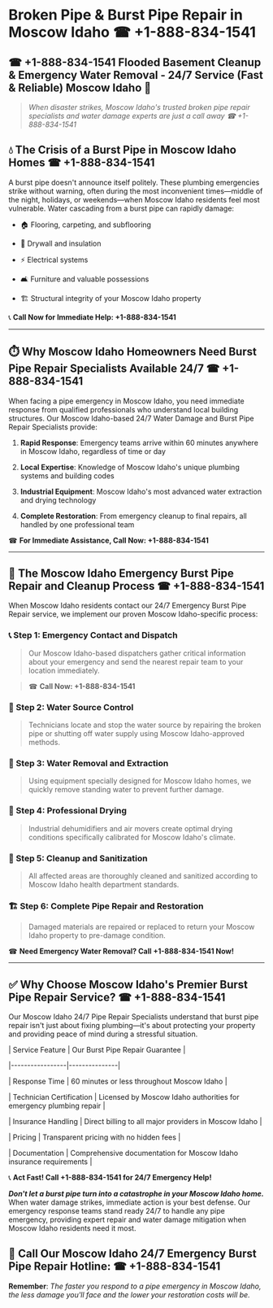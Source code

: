 # Broken Pipe & Burst Pipe Repair in Moscow Idaho ☎ +1-888-834-1541  
## ☎ +1-888-834-1541 Flooded Basement Cleanup & Emergency Water Removal - 24/7 Service (Fast & Reliable) Moscow Idaho 🚨  

> *When disaster strikes, Moscow Idaho's trusted broken pipe repair specialists and water damage experts are just a call away ☎ +1-888-834-1541*  

## 💧 The Crisis of a Burst Pipe in Moscow Idaho Homes ☎ +1-888-834-1541  

A burst pipe doesn't announce itself politely. These plumbing emergencies strike without warning, often during the most inconvenient times—middle of the night, holidays, or weekends—when Moscow Idaho residents feel most vulnerable. Water cascading from a burst pipe can rapidly damage:  

* 🏠 Flooring, carpeting, and subflooring  
* 🧱 Drywall and insulation  
* ⚡ Electrical systems  
* 🛋️ Furniture and valuable possessions  
* 🏗️ Structural integrity of your Moscow Idaho property  

📞 **Call Now for Immediate Help: +1-888-834-1541**  

---  

## ⏱️ Why Moscow Idaho Homeowners Need Burst Pipe Repair Specialists Available 24/7 ☎ +1-888-834-1541  

When facing a pipe emergency in Moscow Idaho, you need immediate response from qualified professionals who understand local building structures. Our Moscow Idaho-based 24/7 Water Damage and Burst Pipe Repair Specialists provide:  

1. **Rapid Response**: Emergency teams arrive within 60 minutes anywhere in Moscow Idaho, regardless of time or day  
2. **Local Expertise**: Knowledge of Moscow Idaho's unique plumbing systems and building codes  
3. **Industrial Equipment**: Moscow Idaho's most advanced water extraction and drying technology  
4. **Complete Restoration**: From emergency cleanup to final repairs, all handled by one professional team  

☎ **For Immediate Assistance, Call Now: +1-888-834-1541**  

---  

## 🔧 The Moscow Idaho Emergency Burst Pipe Repair and Cleanup Process ☎ +1-888-834-1541  

When Moscow Idaho residents contact our 24/7 Emergency Burst Pipe Repair service, we implement our proven Moscow Idaho-specific process:  

### 📞 Step 1: Emergency Contact and Dispatch  
> Our Moscow Idaho-based dispatchers gather critical information about your emergency and send the nearest repair team to your location immediately.  
> ☎ **Call Now: +1-888-834-1541**  

### 🚿 Step 2: Water Source Control  
> Technicians locate and stop the water source by repairing the broken pipe or shutting off water supply using Moscow Idaho-approved methods.  

### 🌊 Step 3: Water Removal and Extraction  
> Using equipment specially designed for Moscow Idaho homes, we quickly remove standing water to prevent further damage.  

### 💨 Step 4: Professional Drying  
> Industrial dehumidifiers and air movers create optimal drying conditions specifically calibrated for Moscow Idaho's climate.  

### 🧼 Step 5: Cleanup and Sanitization  
> All affected areas are thoroughly cleaned and sanitized according to Moscow Idaho health department standards.  

### 🏗️ Step 6: Complete Pipe Repair and Restoration  
> Damaged materials are repaired or replaced to return your Moscow Idaho property to pre-damage condition.  

☎ **Need Emergency Water Removal? Call +1-888-834-1541 Now!**  

---  

## ✅ Why Choose Moscow Idaho's Premier Burst Pipe Repair Service? ☎ +1-888-834-1541  

Our Moscow Idaho 24/7 Pipe Repair Specialists understand that burst pipe repair isn't just about fixing plumbing—it's about protecting your property and providing peace of mind during a stressful situation.  

| Service Feature | Our Burst Pipe Repair Guarantee |  
|-----------------|---------------|  
| Response Time | 60 minutes or less throughout Moscow Idaho |  
| Technician Certification | Licensed by Moscow Idaho authorities for emergency plumbing repair |  
| Insurance Handling | Direct billing to all major providers in Moscow Idaho |  
| Pricing | Transparent pricing with no hidden fees |  
| Documentation | Comprehensive documentation for Moscow Idaho insurance requirements |  

📞 **Act Fast! Call +1-888-834-1541 for 24/7 Emergency Help!**  

***Don't let a burst pipe turn into a catastrophe in your Moscow Idaho home.*** When water damage strikes, immediate action is your best defense. Our emergency response teams stand ready 24/7 to handle any pipe emergency, providing expert repair and water damage mitigation when Moscow Idaho residents need it most.  

## 📱 Call Our Moscow Idaho 24/7 Emergency Burst Pipe Repair Hotline: ☎ +1-888-834-1541  

**Remember**: *The faster you respond to a pipe emergency in Moscow Idaho, the less damage you'll face and the lower your restoration costs will be.*